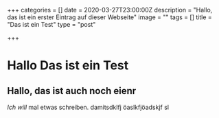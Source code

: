 +++
categories = []
date = 2020-03-27T23:00:00Z
description = "Hallo, das ist ein erster Eintrag auf dieser Webseite"
image = ""
tags = []
title = "Das ist ein Test"
type = "post"

+++
# Hallo Das ist ein Test

## Hallo, das ist auch noch eienr

_Ich will_ mal etwas schreiben. damitsdklfj öaslkfjöadskjf sl
